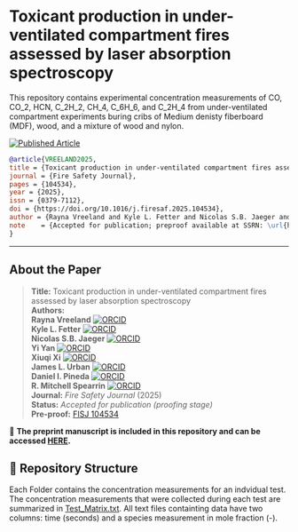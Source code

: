 # Toxicant production in under-ventilated compartment fires assessed by laser absorption spectroscopy

This repository contains experimental concentration measurements of CO, CO_2, HCN, C_2H_2, CH_4, C_6H_6, and C_2H_4 from under-ventilated compartment experiments buring cribs of Medium denisty fiberboard (MDF), wood, and a mixture of wood and nylon.  


[![Published Article](https://img.shields.io/badge/Article-Fire%20Safety%20Journal%20-blue)](https://www.sciencedirect.com/science/article/pii/S0379711225001985)
```bibtex
@article{VREELAND2025,
title = {Toxicant production in under-ventilated compartment fires assessed by laser absorption spectroscopy},
journal = {Fire Safety Journal},
pages = {104534},
year = {2025},
issn = {0379-7112},
doi = {https://doi.org/10.1016/j.firesaf.2025.104534},
author = {Rayna Vreeland and Kyle L. Fetter and Nicolas S.B. Jaeger and Yi Yan and Xiuqi Xi and James L. Urban and Daniel I. Pineda and R. {Mitchell Spearrin}},
note    = {Accepted for publication; preproof available at SSRN: \url{https://www.sciencedirect.com/science/article/pii/S0379711225001985}}
}
```

---

## About the Paper

> **Title:** Toxicant production in under-ventilated compartment fires assessed by laser absorption spectroscopy  
> **Authors:**  
> **Rayna Vreeland** [![ORCID](https://img.shields.io/badge/ORCID-0009--0006--1670--5330-a6ce39?logo=orcid&style=flat-square)](https://orcid.org/0009-0006-1670-5330)  
> **Kyle L. Fetter** [![ORCID](https://img.shields.io/badge/ORCID-0009--0005--1966--0687-a6ce39?logo=orcid&style=flat-square)](https://orcid.org/0009-0005-1966-0687)  
> **Nicolas S.B. Jaeger** [![ORCID](https://img.shields.io/badge/ORCID-0000--0003--0468--4262-a6ce39?logo=orcid&style=flat-square)](https://orcid.org/0000-0003-0468-4262)  
> **Yi Yan** [![ORCID](https://img.shields.io/badge/ORCID-0000--0003--1918--8683-a6ce39?logo=orcid&style=flat-square)](https://orcid.org/0000-0003-1918-8683)  
> **Xiuqi Xi** [![ORCID](https://img.shields.io/badge/ORCID-0000--0003--3245--232X-a6ce39?logo=orcid&style=flat-square)](https://orcid.org/0000-0003-3245-232X)  
> **James L. Urban** [![ORCID](https://img.shields.io/badge/ORCID-0000--0002--2476--8212-a6ce39?logo=orcid&style=flat-square)](https://orcid.org/0000-0002-2476-8212)  
> **Daniel I. Pineda** [![ORCID](https://img.shields.io/badge/ORCID-0000--0001--7259--2226-a6ce39?logo=orcid&style=flat-square)](https://orcid.org/0000-0001-7259-2226)  
> **R. Mitchell Spearrin** [![ORCID](https://img.shields.io/badge/ORCID-0000--0002--3351--2809-a6ce39?logo=orcid&style=flat-square)](https://orcid.org/0000-0002-3351-2809)       
> **Journal:** *Fire Safety Journal* (2025)  
> **Status:** *Accepted for publication (proofing stage)*  
> **Pre-proof:** [FISJ 104534](https://doi.org/10.1016/j.firesaf.2025.104534)

📄 **The preprint manuscript is included in this repository and can be accessed [HERE](Toxicant_Production_UV_Compartment_Fires_Paper.pdf).**  

## 📂 Repository Structure
Each Folder contains the concentration measurements for an indvidual test. The concentration measurements that were collected during each test are summarized in [Test_Matrix.txt](Test_Matrix.txt). All text files containting data have two columns: time (seconds) and a species measurement in mole fraction (-).


